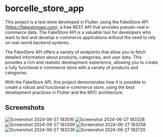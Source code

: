 # borcelle_store_app

This project is a test store developed in Flutter, using the FakeStore API (https://fakestoreapi.com), 
a free REST API that provides pseudo-real e-commerce data. The FakeStore API is a valuable tool for developers
who want to test and develop e-commerce applications without the need to rely on real-world backend systems.

The FakeStore API offers a variety of endpoints that allow you to fetch detailed information about products, 
categories, and user data. This provides a rich and realistic development experience, allowing you to create
a fully functional e-commerce store with a variety of products and categories.

With the FakeStore API, this project demonstrates how it is possible to create a robust and functional e-commerce store,
using the best development practices in Flutter and the MVC architecture.

## Screenshots

![Screenshot 2024-06-27 183516](https://github.com/GisoreB/borcelle_store_app/assets/144854877/11eba1f2-1a0b-4079-9fbf-f48ca5550120)
![Screenshot 2024-06-27 183328](https://github.com/GisoreB/borcelle_store_app/assets/144854877/43a0b290-4dbe-4330-b052-857752baafc4)
![Screenshot 2024-06-27 183309](https://github.com/GisoreB/borcelle_store_app/assets/144854877/d8c28b48-d46e-4937-a5a3-d5357baf22ef)
![Screenshot 2024-06-27 183258](https://github.com/GisoreB/borcelle_store_app/assets/144854877/2461de4b-509c-47ae-8f5e-49379494c61e)
![Screenshot 2024-06-27 183236](https://github.com/GisoreB/borcelle_store_app/assets/144854877/9f7356ee-27ff-4a9d-938d-ce957d4fed49)
![Screenshot 2024-06-27 182720](https://github.com/GisoreB/borcelle_store_app/assets/144854877/23f1614a-5cac-48cf-985f-56dea34ffee2)
